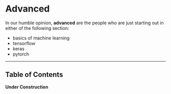 # Advanced

In our humble opinion, **advanced** are the people who are just starting out in either of the following section:
- basics of machine learning
- tensorflow
- keras 
- pytorch

----

## Table of Contents

**Under Construction**
